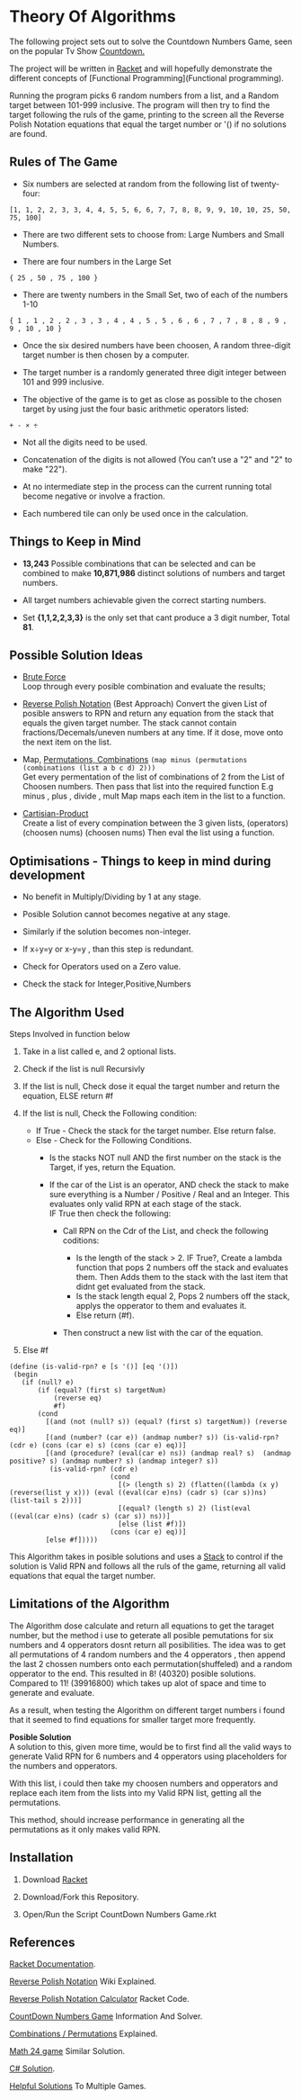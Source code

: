 # Theory Of Algorithms 

The following project sets out to solve the Countdown Numbers Game, seen on the popular Tv Show [Countdown.](https://en.wikipedia.org/wiki/Countdown_(game_show))

The project will be written in [Racket](https://racket-lang.org/) and will hopefully demonstrate the different concepts of [Functional Programming](Functional programming).

Running the program picks 6 random numbers from a list, and a Random target between 101-999 inclusive. The program will then try to find the target following the ruls of the game, printing to the screen all the Reverse Polish Notation equations that equal the target number or '() if no solutions are found.

## Rules of The Game

* Six numbers are selected at random from the following list of twenty-four:
```
[1, 1, 2, 2, 3, 3, 4, 4, 5, 5, 6, 6, 7, 7, 8, 8, 9, 9, 10, 10, 25, 50, 75, 100]
```

* There are two different sets to choose from: Large Numbers and Small Numbers.

* There are four numbers in the Large Set 
```
{ 25 , 50 , 75 , 100 }
```

* There are twenty numbers in the Small Set, two of each of the numbers 1-10
```
{ 1 , 1 , 2 , 2 , 3 , 3 , 4 , 4 , 5 , 5 , 6 , 6 , 7 , 7 , 8 , 8 , 9 , 9 , 10 , 10 }
```

* Once the six desired numbers have been choosen, A random three-digit target number is then chosen by a computer.

* The target number is a randomly generated three digit integer between 101 and 999 inclusive.

* The objective of the game is to get as close as possible to the chosen target by using just the four basic arithmetic operators listed:
```
+ - × ÷
```

* Not all the digits need to be used.

* Concatenation of the digits is not allowed (You can’t use a "2" and "2" to make "22").

* At no intermediate step in the process can the current running total become negative or involve a fraction.

* Each numbered tile can only be used once in the calculation.

## Things to Keep in Mind
* **13,243** Possible combinations that can be selected and can be combined to make **10,871,986** distinct solutions of numbers and target numbers.

* All target numbers achievable given the correct starting numbers.

* Set **{1,1,2,2,3,3}** is the only set that cant produce a 3 digit number, Total **81**.

 
## Possible Solution Ideas
* [Brute Force](https://en.wikipedia.org/wiki/Brute-force_search)  
  Loop through every posible combination and evaluate the results;
  
* [Reverse Polish Notation](https://en.wikipedia.org/wiki/Reverse_Polish_notation) (Best Approach)
  Convert the given List of posible answers to RPN and return any equation from the stack that equals the given target number.
  The stack cannot contain fractions/Decemals/uneven numbers at any time. If it dose, move onto the next item on the list.
  
* Map, [Permutations, Combinations](https://www.mathsisfun.com/combinatorics/combinations-permutations.html)
  ```(map minus (permutations (combinations (list a b c d) 2)))```   
  Get every permentation of the list of combinations of 2 from the List of Choosen numbers.
  Then pass that list into the required function E.g minus , plus , divide , mult
  Map maps each item in the list to a function.

* [Cartisian-Product](https://en.wikipedia.org/wiki/Cartesian_product#A_deck_of_cards)  
  Create a list of every compination between the 3 given lists, (operators) (choosen nums) (choosen nums)
  Then eval the list using a function.

## Optimisations - Things to keep in mind during development

* No benefit in Multiply/Dividing by 1 at any stage.

* Posible Solution cannot becomes negative at any stage.

* Similarly if the solution becomes non-integer.

* If x÷y=y or x-y=y , than this step is redundant.

* Check for Operators used on a Zero value.

* Check the stack for Integer,Positive,Numbers 

## The Algorithm Used  
Steps Involved in function below
 1. Take in a list called e, and 2 optional lists.
 1. Check if the list is null Recursivly
 1. If the list is null, Check dose it equal the target number and return the equation, ELSE return #f
 1. If the list is null, Check the Following condition:
 
    * If True - Check the stack for the target number. Else return false.   
    * Else - Check for the Following Conditions.   
       * Is the stacks NOT null AND the first number on the stack is the Target, if yes, return the Equation.   
       * If the car of the List is an operator, AND check the stack to make sure everything is a Number / Positive / Real and an Integer. This evaluates only valid RPN at each stage of the stack.   
       IF True then check the following:                
          
          * Call RPN on the Cdr of the List, and check the following coditions:    
             * Is the length of the stack > 2. IF True?, Create a lambda function that pops 2 numbers off the stack and evaluates them. Then Adds them to the stack with the last item that didnt get evaluated from the stack.   
             * Is the stack length equal 2, Pops 2 numbers off the stack, applys the opperator to them and evaluates it.   
             * Else return (#f).   
         
           * Then construct a new list with the car of the equation.
         
  1. Else #f
  
 ```
 (define (is-valid-rpn? e [s '()] [eq '()])
  (begin
    (if (null? e)
        (if (equal? (first s) targetNum)
            (reverse eq)
            #f)
        (cond
          [(and (not (null? s)) (equal? (first s) targetNum)) (reverse eq)]
          [(and (number? (car e)) (andmap number? s)) (is-valid-rpn? (cdr e) (cons (car e) s) (cons (car e) eq))]
          [(and (procedure? (eval(car e) ns)) (andmap real? s)  (andmap positive? s) (andmap number? s) (andmap integer? s))
           (is-valid-rpn? (cdr e)
                          (cond
                            [(> (length s) 2) (flatten((lambda (x y) (reverse(list y x))) (eval ((eval(car e)ns) (cadr s) (car s))ns) (list-tail s 2)))]
                            [(equal? (length s) 2) (list(eval ((eval(car e)ns) (cadr s) (car s)) ns))]
                            [else (list #f)])
                          (cons (car e) eq))]
          [else #f]))))
 
 ```

This Algorithm takes in posible solutions and uses a [Stack](https://en.wikipedia.org/wiki/Stack_(abstract_data_type)) to control if the solution is Valid RPN and follows all the ruls of the game, returning all valid equations that equal the target number.

## Limitations of the Algorithm
The Algorithm dose calculate and return all equations to get the taraget number, but the method i use to geterate all posible pemutations for six numbers and 4 opperators dosnt return all posibilities. The idea was to get all permutations of 4 random numbers and the 4 opperators , then append the last 2 chossen numbers onto each permutation(shuffeled) and a random opperator to the end. This resulted in 8! (40320) posible solutions. Compared to 11! (39916800) which takes up alot of space and time to generate and evaluate.

As a result, when testing the Algorithm on different target numbers i found that it seemed to find equations for smaller target more frequently.


**Posible Solution**   
A solution to this, given more time, would be to first find all the valid ways to generate Valid RPN for 6 numbers and 4 opperators using placeholders for the numbers and opperators.

With this list, i could then take my choosen numbers and opperators and replace each item from the lists into my Valid RPN list, getting all the permutations.

This method, should increase performance in generating all the permutations as it only makes valid RPN.




## Installation
1) Download [Racket](https://racket-lang.org/download/)

2) Download/Fork this Repository.

3) Open/Run the Script CountDown Numbers Game.rkt




## References
[Racket Documentation](https://docs.racket-lang.org/).

[Reverse Polish Notation](https://en.wikipedia.org/wiki/Reverse_Polish_notation) Wiki Explained.

[Reverse Polish Notation Calculator](https://rosettacode.org/wiki/Parsing/RPN_calculator_algorithm#Racket) Racket Code.

[CountDown Numbers Game](http://datagenetics.com/blog/august32014/index.html) Information And Solver.

[Combinations / Permutations](http://www.mathsisfun.com/combinatorics/combinations-permutations.html) Explained.

[Math 24 game](https://rosettacode.org/wiki/24_game/Solve#Racket) Similar Solution.

[C# Solution](https://www.codeproject.com/Articles/740035/Countdown-Number-Puzzle-Solver).

[Helpful Solutions](https://rosettacode.org/wiki/Category:Programming_Tasks) To Multiple Games.


